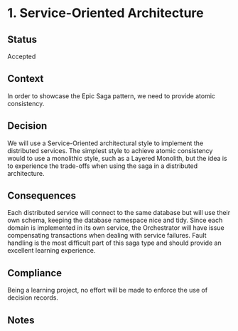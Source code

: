 # 1. Service-Oriented Architecture

## Status
Accepted

## Context
In order to showcase the Epic Saga pattern, we need to provide atomic consistency.

## Decision
We will use a Service-Oriented architectural style to implement the distributed services. The simplest style to achieve atomic consistency would to use a monolithic style, such as a Layered Monolith, but the idea is to experience the trade-offs when using the saga in a distributed architecture.

## Consequences
Each distributed service will connect to the same database but will use their own schema, keeping the database namespace nice and tidy. Since each domain is implemented in its own service, the Orchestrator will have issue compensating transactions when dealing with service failures. Fault handling is the most difficult part of this saga type and should provide an excellent learning experience. 

## Compliance
Being a learning project, no effort will be made to enforce the use of decision records.

## Notes
